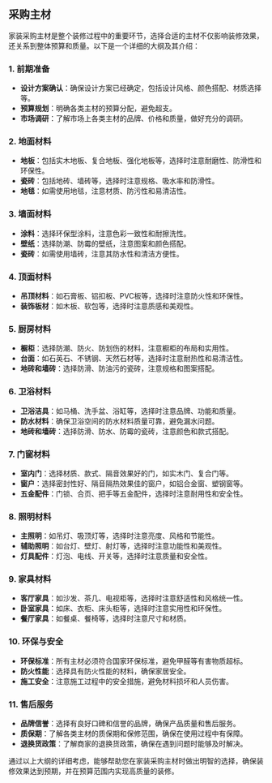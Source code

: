 ## 采购主材
家装采购主材是整个装修过程中的重要环节，选择合适的主材不仅影响装修效果，还关系到整体预算和质量。以下是一个详细的大纲及其介绍：

### 1. 前期准备
   - **设计方案确认**：确保设计方案已经确定，包括设计风格、颜色搭配、材质选择等。
   - **预算规划**：明确各类主材的预算分配，避免超支。
   - **市场调研**：了解市场上各类主材的品牌、价格和质量，做好充分的调研。

### 2. 地面材料
   - **地板**：包括实木地板、复合地板、强化地板等，选择时注意耐磨性、防滑性和环保性。
   - **瓷砖**：包括地砖、墙砖等，选择时注意规格、吸水率和防滑性。
   - **地毯**：如需使用地毯，注意材质、防污性和易清洁性。

### 3. 墙面材料
   - **涂料**：选择环保型涂料，注意色彩一致性和耐擦洗性。
   - **壁纸**：选择防潮、防霉的壁纸，注意图案和颜色搭配。
   - **瓷砖**：如需使用墙砖，注意其防水性和清洁方便性。

### 4. 顶面材料
   - **吊顶材料**：如石膏板、铝扣板、PVC板等，选择时注意防火性和环保性。
   - **装饰板材**：如木板、软包等，选择时注意质感和美观性。

### 5. 厨房材料
   - **橱柜**：选择防潮、防火、防划伤的材料，注意橱柜的布局和实用性。
   - **台面**：如石英石、不锈钢、天然石材等，选择时注意耐热性和易清洁性。
   - **地砖和墙砖**：选择防滑、防油污的瓷砖，注意规格和图案搭配。

### 6. 卫浴材料
   - **卫浴洁具**：如马桶、洗手盆、浴缸等，选择时注意品牌、功能和质量。
   - **防水材料**：确保卫浴空间的防水材料质量可靠，避免漏水问题。
   - **地砖和墙砖**：选择防滑、防水、防霉的瓷砖，注意颜色和款式搭配。

### 7. 门窗材料
   - **室内门**：选择材质、款式、隔音效果好的门，如实木门、复合门等。
   - **窗户**：选择密封性好、隔音隔热效果佳的窗户，如铝合金窗、塑钢窗等。
   - **五金配件**：门锁、合页、把手等五金配件，选择时注意耐用性和安全性。

### 8. 照明材料
   - **主照明**：如吊灯、吸顶灯等，选择时注意亮度、风格和节能性。
   - **辅助照明**：如台灯、壁灯、射灯等，选择时注意功能性和美观性。
   - **灯具配件**：灯泡、电线、开关等，选择时注意质量和安全性。

### 9. 家具材料
   - **客厅家具**：如沙发、茶几、电视柜等，选择时注意舒适性和风格统一性。
   - **卧室家具**：如床、衣柜、床头柜等，选择时注意实用性和环保性。
   - **餐厅家具**：如餐桌、餐椅等，选择时注意尺寸和材质。

### 10. 环保与安全
   - **环保标准**：所有主材必须符合国家环保标准，避免甲醛等有害物质超标。
   - **防火性能**：选择具有防火性能的材料，确保家居安全。
   - **施工安全**：注意施工过程中的安全措施，避免材料损坏和人员伤害。

### 11. 售后服务
   - **品牌信誉**：选择有良好口碑和信誉的品牌，确保产品质量和售后服务。
   - **质保期**：了解各类主材的质保期和保修范围，确保在使用过程中有保障。
   - **退换货政策**：了解商家的退换货政策，确保在遇到问题时能够及时解决。

通过以上大纲的详细考虑，能够帮助您在家装采购主材时做出明智的选择，确保装修效果达到预期，并在预算范围内实现高质量的装修。